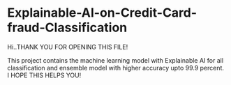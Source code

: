 # Explainable-AI-on-Credit-Card-fraud-Classification
Hi..THANK YOU FOR OPENING THIS FILE!

This project contains the machine learning model with Explainable AI for all classification and ensemble model with higher accuracy upto 99.9 percent.
I HOPE THIS HELPS YOU!
